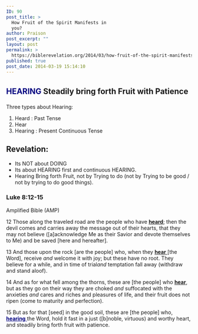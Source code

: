```yaml
---
ID: 90
post_title: >
  How Fruit of the Spirit Manifests in
  you?
author: Praison
post_excerpt: ""
layout: post
permalink: >
  https://biblerevelation.org/2014/03/how-fruit-of-the-spirit-manifests-in-you/
published: true
post_date: 2014-03-19 15:14:10
---
```

<h2><span style="line-height: 1.5;"><span style="color: #000080;">HEARING</span> Steadily bring forth Fruit with Patience</span></h2>
Three types about Hearing:
<ol>
	<li>Heard : Past Tense</li>
	<li>Hear</li>
	<li>Hearing : Present Continuous Tense</li>
</ol>
<h2>Revelation:</h2>
<ul>
	<li>Its NOT about DOING</li>
	<li>Its about HEARING first and continuous HEARING.</li>
	<li>Hearing Bring forth Fruit, not by Trying to do (not by Trying to be good / not by trying to do good things).</li>
</ul>
<div>
<h3>Luke 8:12-15</h3>
Amplified Bible (AMP)

</div>
<div>

12 Those along the traveled road are the people who have <span style="text-decoration: underline;"><strong>heard</strong></span>; then the devil comes and carries away the message out of their hearts, that they may not believe ([a]acknowledge Me as their Savior and devote themselves to Me) and be saved [here and hereafter].

13 And those upon the rock [are the people] who, when they <span style="text-decoration: underline;"><strong>hear</strong> </span>[the Word], receive <i>and </i>welcome it with joy; but these have no root. They believe for a while, and in time of trial<i>and</i> temptation fall away (withdraw and stand aloof).

14 And as for what fell among the thorns, these are [the people] who <span style="text-decoration: underline;"><strong>hear</strong></span>, but as they go on their way they are choked <i>and</i> suffocated with the anxieties <i>and</i> cares and riches and pleasures of life, and their fruit does not ripen (come to maturity and perfection).

15 But as for that [seed] in the good soil, these are [the people] who, <span style="text-decoration: underline; color: #000080;"><strong>hearing</strong> </span>the Word, hold it fast in a just ([b]noble, virtuous) and worthy heart, and steadily bring forth fruit with patience.

&nbsp;

</div>